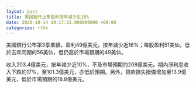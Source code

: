 ```yaml
---
layout: post
title: 美國銀行上季盈利按年減少近16%
date: 2020-10-14 19:17:53.000000000 +08:00
categories: rthk
---
```


美國銀行公布第3季業績，盈利49億美元，按年減少近16%；每股盈利51美仙，低於去年同期的56美仙，但仍高於市場預期的49美仙。

收入203.4億美元，按年減少近10%，不及市場預期的208億美元。期內淨利息收入下跌約17%，至101.3億美元，亦低於預期。另外，貸款損失撥備增加至13.9億美元，低於市場預期的18.8億美元。
